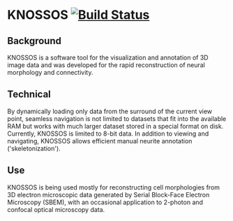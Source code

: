 # KNOSSOS [![Build Status](https://ci.appveyor.com/api/projects/status/qehrybs5vpvjou28?svg=true&pendingText=building&passingText=OK&failingText=not%20OK)](https://ci.appveyor.com/project/knossos/knossos)

## Background
KNOSSOS is a software tool for the visualization and annotation of 3D image data and was developed for the rapid reconstruction of neural morphology and connectivity.

## Technical
By dynamically loading only data from the surround of the current view point, seamless navigation is not limited to datasets that fit into the available RAM but works with much larger dataset stored in a special format on disk. Currently, KNOSSOS is limited to 8-bit data. In addition to viewing and navigating, KNOSSOS allows efficient manual neurite annotation ('skeletonization').

## Use
KNOSSOS is being used mostly for reconstructing cell morphologies from 3D electron microscopic data generated by Serial Block-Face Electron Microscopy (SBEM), with an occasional application to 2-photon and confocal optical microscopy data.
